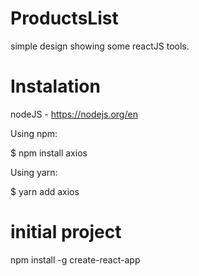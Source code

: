 # ProductsList
simple design showing some reactJS tools.
# Instalation
nodeJS - https://nodejs.org/en

Using npm:

$ npm install axios

Using yarn:

$ yarn add axios

# initial project
npm install -g create-react-app
